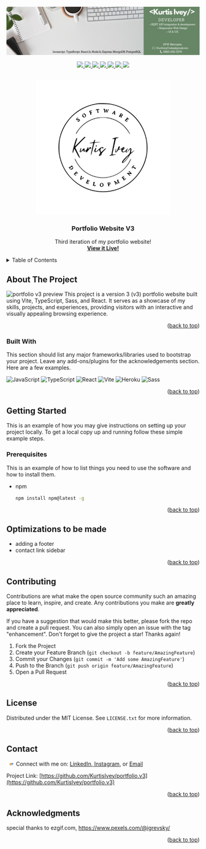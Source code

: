 ![I am a Full Stack Web Developer](https://github.com/KurtisIvey/KurtisIvey/blob/main/linkedinbanner.jpeg)
<p align="center">
  <a href="https://kurtisivey.github.io/portfolio.v2/" target="_blank">
      <img src="https://img.shields.io/badge/Portfolio-678666?&style=for-the-badge&logoColor=white">
  </a>
  <a href="https://www.linkedin.com/in/kurtisivey/" target="_blank">
    <img src="https://img.shields.io/badge/linkedin-678666?&style=for-the-badge&logo=linkedin&logoColor=white">
  </a>
  <a href="https://twitter.com/IveyCodingBjj" target="_blank">
    <img src="https://img.shields.io/badge/twitter-678666?&style=for-the-badge&logo=twitter&logoColor=white">
  </a>
  <a href="https://www.instagram.com/iv.coding.bjj/" target="_blank">
    <img src="https://img.shields.io/badge/instagram-678666?&style=for-the-badge&logo=instagram&logoColor=white">
  </a>
  <a href="https://www.codewars.com/users/KurtisIvey" target="_blank">
    <img src="https://img.shields.io/badge/codewars-678666?&style=for-the-badge&logo=codewars&logoColor=white">
  </a>
  <a href="https://leetcode.com/KurtisIvey/" target="_blank">
    <img src="https://img.shields.io/badge/leetcode-678666?&style=for-the-badge&logo=leetcode&logoColor=white">
  </a>
  <a href="mailto:kurtiveycodes@gmail.com">
    <img src="https://img.shields.io/badge/SEND%20MAIL-678666?&style=for-the-badge&logo=MAIL.RU&logoColor=white">
   </a>
</p>

<!-- PROJECT LOGO -->
<br />
<div align="center">
    <img src="https://raw.githubusercontent.com/KurtisIvey/portfolio.v3/45ff6d8e37a0a263e5f0849dfa74fa33c2a7dbb7/src/assets/logo.svg" alt="Logo" width="350" height="350">

  <h3 align="center">Portfolio Website V3</h3>

  <p align="center">
    Third iteration of my portfolio website!
    <br />
    <a href="https://portfolio-v3-4c42d20c7bc3.herokuapp.com/"><strong>View it Live!</strong></a>
    
  </p>
</div>

<!-- TABLE OF CONTENTS -->
<details>
  <summary>Table of Contents</summary>
  <ol>
    <li>
      <a href="#about-the-project">About The Project</a>
      <ul>
        <li><a href="#built-with">Built With</a></li>
      </ul>
    </li>
    <li><a href="#getting-started">Getting Started</a></li>
    <li><a href="#prerequisites">Prerequisites</a></li>
    <li><a href="#future-optimizations">Optimizations for the future</a></li>
    <li><a href="#license">License</a></li>
    <li><a href="#contact">Contact</a></li>
    <li><a href="#acknowledgments">Acknowledgments</a></li>
  </ol>
</details>

<!-- ABOUT THE PROJECT -->

## About The Project

<img src="https://github.com/KurtisIvey/portfolio.v3/blob/master/src/assets/previews/portfolioPreview.gif?raw=true" width="" alt="portfolio v3 preview"/>
This project is a version 3 (v3) portfolio website built using Vite, TypeScript, Sass, and React. It serves as a showcase of my skills, projects, and experiences, providing visitors with an interactive and visually appealing browsing experience.

<p align="right">(<a href="#readme-top">back to top</a>)</p>

### Built With

This section should list any major frameworks/libraries used to bootstrap your project. Leave any add-ons/plugins for the acknowledgements section. Here are a few examples.

<img alt="JavaScript" src="https://img.shields.io/badge/javascript-%23323330.svg?style=for-the-badge&logo=javascript&logoColor=%23F7DF1E">
<img alt="TypeScript" src="https://img.shields.io/badge/typescript-%23007ACC.svg?style=for-the-badge&logo=typescript&logoColor=white">
<img alt="React" src="https://img.shields.io/badge/react-%2320232a.svg?style=for-the-badge&logo=react&logoColor=%2361DAFB">
<img alt="Vite" src="https://img.shields.io/badge/vite-%23646CFF.svg?style=for-the-badge&logo=vite&logoColor=white">
<img alt="Heroku" src="https://img.shields.io/badge/heroku-%23430098.svg?style=for-the-badge&logo=heroku&logoColor=white">
<img alt="Sass" src="https://img.shields.io/badge/SASS-hotpink.svg?style=for-the-badge&logo=SASS&logoColor=white">

<p align="right">(<a href="#readme-top">back to top</a>)</p>

<!-- GETTING STARTED -->

## Getting Started

This is an example of how you may give instructions on setting up your project locally.
To get a local copy up and running follow these simple example steps.

### Prerequisites

This is an example of how to list things you need to use the software and how to install them.

- npm
  ```sh
  npm install npm@latest -g
  ```


<p align="right">(<a href="#readme-top">back to top</a>)</p>


## Optimizations to be made

<ul>
  <li>adding a footer</li>
  <li>contact link sidebar</li>
</ul>

<p align="right">(<a href="#readme-top">back to top</a>)</p>

<!-- CONTRIBUTING -->

## Contributing

Contributions are what make the open source community such an amazing place to learn, inspire, and create. Any contributions you make are **greatly appreciated**.

If you have a suggestion that would make this better, please fork the repo and create a pull request. You can also simply open an issue with the tag "enhancement".
Don't forget to give the project a star! Thanks again!

1. Fork the Project
2. Create your Feature Branch (`git checkout -b feature/AmazingFeature`)
3. Commit your Changes (`git commit -m 'Add some AmazingFeature'`)
4. Push to the Branch (`git push origin feature/AmazingFeature`)
5. Open a Pull Request

<p align="right">(<a href="#readme-top">back to top</a>)</p>

<!-- LICENSE -->

## License

Distributed under the MIT License. See `LICENSE.txt` for more information.

<p align="right">(<a href="#readme-top">back to top</a>)</p>

<!-- CONTACT -->

## Contact

<p><img src="https://github.com/0xAbdulKhalid/0xAbdulKhalid/raw/main/assets/mdImages/handshake.gif" width="25">Connect with me on: <a href="https://www.linkedin.com/in/kurtisivey/" target="_blank">LinkedIn</a>,<a href="https://www.instagram.com/iv.coding.bjj/" target="_blank"> Instagram</a>, or <a href="mailto:kurtiveycodes@gmail.com">Email</a></p>

Project Link: [https://github.com/KurtisIvey/portfolio.v3](https://github.com/KurtisIvey/portfolio.v3)

<p align="right">(<a href="#readme-top">back to top</a>)</p>

<!-- ACKNOWLEDGMENTS -->

## Acknowledgments

special thanks to ezgif.com, https://www.pexels.com/@igrevsky/ 


<p align="right">(<a href="#readme-top">back to top</a>)</p>

